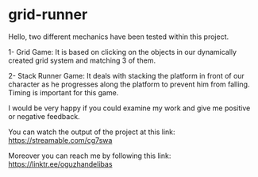 # grid-runner

Hello, two different mechanics have been tested within this project.

1- Grid Game: It is based on clicking on the objects in our dynamically created grid system and matching 3 of them.

2- Stack Runner Game: It deals with stacking the platform in front of our character as he progresses along the platform to prevent him from falling. Timing is important for this game.

I would be very happy if you could examine my work and give me positive or negative feedback.

You can watch the output of the project at this link:
https://streamable.com/cg7swa

Moreover you can reach me by following this link:
https://linktr.ee/oguzhandelibas
